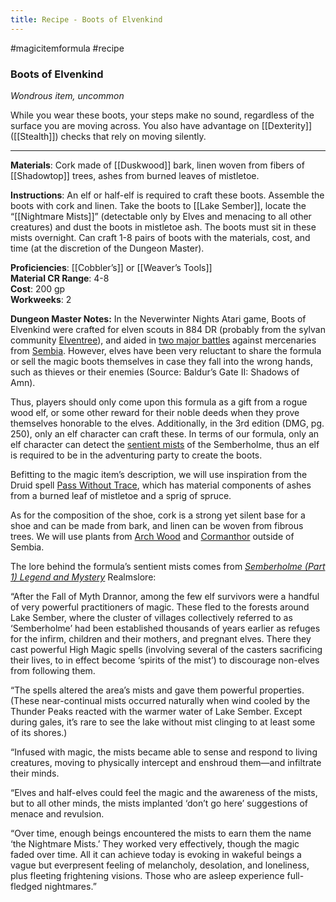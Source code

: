 ---title: Recipe - Boots of Elvenkind---
#magicitemformula #recipe 
### Boots of Elvenkind

_Wondrous item, uncommon_  

While you wear these boots, your steps make no sound, regardless of the surface you are moving across. You also have advantage on [[Dexterity]] ([[Stealth]]) checks that rely on moving silently.

---

**Materials**: Cork made of [[Duskwood]] bark, linen woven from fibers of [[Shadowtop]] trees, ashes from burned leaves of mistletoe.

**Instructions**: An elf or half-elf is required to craft these boots. Assemble the boots with cork and linen. Take the boots to [[Lake Sember]], locate the “[[Nightmare Mists]]” (detectable only by Elves and menacing to all other creatures) and dust the boots in mistletoe ash. The boots must sit in these mists overnight. Can craft 1-8 pairs of boots with the materials, cost, and time (at the discretion of the Dungeon Master).

**Proficiencies**: [[Cobbler’s]] or [[Weaver’s Tools]]  
**Material CR Range**: 4-8  
**Cost**: 200 gp  
**Workweeks**: 2

**Dungeon Master Notes:** In the Neverwinter Nights Atari game, Boots of Elvenkind were crafted for elven scouts in 884 DR (probably from the sylvan community [Elventree](https://forgottenrealms.fandom.com/wiki/Elventree)), and aided in [two major battles](https://forgottenrealms.fandom.com/wiki/Battle_of_the_Singing_Arrows) against mercenaries from [Sembia](https://forgottenrealms.fandom.com/wiki/Sembia). However, elves have been very reluctant to share the formula or sell the magic boots themselves in case they fall into the wrong hands, such as thieves or their enemies (Source: Baldur’s Gate II: Shadows of Amn).   

Thus, players should only come upon this formula as a gift from a rogue wood elf, or some other reward for their noble deeds when they prove themselves honorable to the elves. Additionally, in the 3rd edition (DMG, pg. 250), only an elf character can craft these. In terms of our formula, only an elf character can detect the [sentient mists](https://forgottenrealms.fandom.com/wiki/Semberholme#Magical_Defenses) of the Semberholme, thus an elf is required to be in the adventuring party to create the boots.   

Befitting to the magic item’s description, we will use inspiration from the Druid spell [Pass Without Trace](https://www.dndbeyond.com/spells/pass-without-trace), which has material components of ashes from a burned leaf of mistletoe and a sprig of spruce.  

As for the composition of the shoe, cork is a strong yet silent base for a shoe and can be made from bark, and linen can be woven from fibrous trees. We will use plants from [Arch Wood](https://forgottenrealms.fandom.com/wiki/Arch_Wood) and [Cormanthor](https://forgottenrealms.fandom.com/wiki/Cormanthor) outside of Sembia.  

The lore behind the formula’s sentient mists comes from _[Semberholme (Part 1) Legend and Mystery](http://archive.wizards.com/default.asp?x=dnd/rl/20060727a)_ Realmslore:

“After the Fall of Myth Drannor, among the few elf survivors were a handful of very powerful practitioners of magic. These fled to the forests around Lake Sember, where the cluster of villages collectively referred to as ‘Semberholme’ had been established thousands of years earlier as refuges for the infirm, children and their mothers, and pregnant elves. There they cast powerful High Magic spells (involving several of the casters sacrificing their lives, to in effect become ‘spirits of the mist’) to discourage non-elves from following them.  
  
“The spells altered the area’s mists and gave them powerful properties. (These near-continual mists occurred naturally when wind cooled by the Thunder Peaks reacted with the warmer water of Lake Sember. Except during gales, it’s rare to see the lake without mist clinging to at least some of its shores.)  
  
“Infused with magic, the mists became able to sense and respond to living creatures, moving to physically intercept and enshroud them—and infiltrate their minds.  
  
“Elves and half-elves could feel the magic and the awareness of the mists, but to all other minds, the mists implanted ‘don’t go here’ suggestions of menace and revulsion.  
  
“Over time, enough beings encountered the mists to earn them the name ‘the Nightmare Mists.’ They worked very effectively, though the magic faded over time. All it can achieve today is evoking in wakeful beings a vague but everpresent feeling of melancholy, desolation, and loneliness, plus fleeting frightening visions. Those who are asleep experience full-fledged nightmares.”
